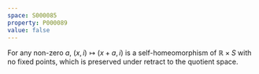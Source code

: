 ```yaml
---
space: S000085
property: P000089
value: false
---
```


For any non-zero $a$, $(x,i)\mapsto (x+a,i)$ is a self-homeomorphism of $\mathbb R\times S$ with no fixed points, which is preserved under retract to the quotient space.
